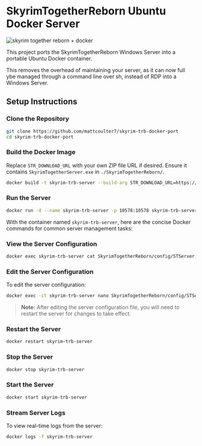 # SkyrimTogetherReborn Ubuntu Docker Server

![skyrim together reborn + docker](https://github.com/user-attachments/assets/960c2c69-7f3b-43cf-8d23-23a80dcf77dd)

This project ports the SkyrimTogetherReborn Windows Server into a portable Ubuntu Docker container.

This removes the overhead of maintaining your server, as it can now full ybe managed through a command line over sh, instead of RDP into a Windows Server.

## Setup Instructions

### Clone the Repository
```bash
git clone https://github.com/mattcoulter7/skyrim-trb-docker-port
cd skyrim-trb-docker-port
```

### Build the Docker Image
Replace `STR_DOWNLOAD_URL` with your own ZIP file URL if desired. Ensure it contains `SkyrimTogetherServer.exe` in `./SkyrimTogetherReborn/`.
```bash
docker build -t skyrim-trb-server --build-arg STR_DOWNLOAD_URL=https://s3.ap-southeast-2.amazonaws.com/skyrim.matthewcoulter.dev-mods/Skyrim+Together+Reborn.zip .
```

### Run the Server
```bash
docker run -d --name skyrim-trb-server -p 10578:10578 skyrim-trb-server
```
With the container named `skyrim-trb-server`, here are the concise Docker commands for common server management tasks:

### View the Server Configuration
```bash
docker exec skyrim-trb-server cat SkyrimTogetherReborn/config/STServer.ini
```

### Edit the Server Configuration
To edit the server configuration:
```bash
docker exec -it skyrim-trb-server nano SkyrimTogetherReborn/config/STServer.ini
```
> **Note:** After editing the server configuration file, you will need to restart the server for changes to take effect.

### Restart the Server
```bash
docker restart skyrim-trb-server
```

### Stop the Server
```bash
docker stop skyrim-trb-server
```

### Start the Server
```bash
docker start skyrim-trb-server
```

### Stream Server Logs
To view real-time logs from the server:
```bash
docker logs -f skyrim-trb-server
```
